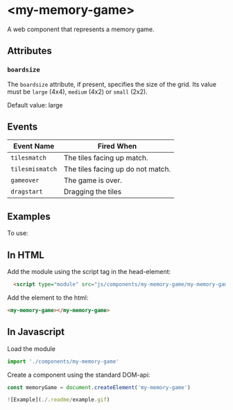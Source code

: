 # &lt;my-memory-game&gt;
A web component that represents a memory game.

## Attributes

### `boardsize`

The `boardsize` attribute, if present, specifies the size of the grid. Its value must be `large` (4x4), `medium` (4x2) or `small` (2x2).

Default value: large

## Events

| Event Name      | Fired When                        |
| --------------- | --------------------------------- |
| `tilesmatch`    | The tiles facing up match.        |
| `tilesmismatch` | The tiles facing up do not match. |
| `gameover`      | The game is over.                 |
| `dragstart`     | Dragging the tiles                |

## Examples

To use:

## In HTML
Add the module using the script tag in the head-element:
```HTML
  <script type="module" src="js/components/my-memory-game/my-memory-game.js"></script>
```

Add the element to the html:
```HTML
<my-memory-game></my-memory-game>
```

## In Javascript
Load the module
```Javascript
import './components/my-memory-game'
```
Create a component using the standard DOM-api:
```Javascript
const memoryGame = document.createElement('my-memory-game')

![Example](./.readme/example.gif)
